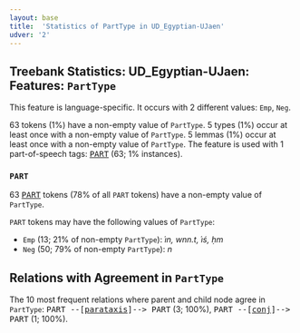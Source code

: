 ```yaml
---
layout: base
title:  'Statistics of PartType in UD_Egyptian-UJaen'
udver: '2'
---
```


## Treebank Statistics: UD_Egyptian-UJaen: Features: `PartType`

This feature is language-specific.
It occurs with 2 different values: `Emp`, `Neg`.

63 tokens (1%) have a non-empty value of `PartType`.
5 types (1%) occur at least once with a non-empty value of `PartType`.
5 lemmas (1%) occur at least once with a non-empty value of `PartType`.
The feature is used with 1 part-of-speech tags: <tt><a href="egy_ujaen-pos-PART.html">PART</a></tt> (63; 1% instances).

### `PART`

63 <tt><a href="egy_ujaen-pos-PART.html">PART</a></tt> tokens (78% of all `PART` tokens) have a non-empty value of `PartType`.

`PART` tokens may have the following values of `PartType`:

* `Emp` (13; 21% of non-empty `PartType`): <em>i҆n, wnn.t, i҆ś, ḥm</em>
* `Neg` (50; 79% of non-empty `PartType`): <em>n</em>

## Relations with Agreement in `PartType`

The 10 most frequent relations where parent and child node agree in `PartType`:
<tt>PART --[<tt><a href="egy_ujaen-dep-parataxis.html">parataxis</a></tt>]--> PART</tt> (3; 100%),
<tt>PART --[<tt><a href="egy_ujaen-dep-conj.html">conj</a></tt>]--> PART</tt> (1; 100%).

